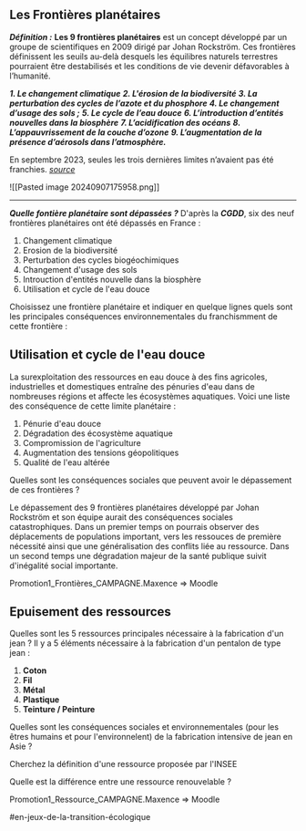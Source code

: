 ## Les Frontières planétaires
***Définition :***
**Les 9 frontières planétaires** est un concept développé par un groupe de scientifiques en 2009 dirigé par Johan Rockström. Ces frontières définissent les seuils au-delà desquels les équilibres naturels terrestres pourraient être destabilisés et les conditions de vie devenir défavorables à l’humanité.

***1. Le changement climatique***
***2. L'érosion de la biodiversité***
***3. La perturbation des cycles de l’azote et du phosphore***
***4. Le changement d’usage des sols ;***
***5. Le cycle de l’eau douce***
***6. L’introduction d’entités nouvelles dans la biosphère***
***7. L’acidification des océans***
***8. L’appauvrissement de la couche d’ozone***
***9. L’augmentation de la présence d’aérosols dans l’atmosphère.***

En septembre 2023, seules les trois dernières limites n’avaient pas été franchies. *[source](https://www.notre-environnement.gouv.fr/themes/societe/article/limites-planetaires)*

![[Pasted image 20240907175958.png]]
***

***Quelle fontière planétaire sont dépassées ?***
D'après la ***CGDD***, six des neuf frontières planétaires ont été dépassés en France :
1. Changement climatique
2. Erosion de la biodiversité
3. Perturbation des cycles biogéochimiques
4. Changement d'usage des sols
5. Introuction d'entités nouvelle dans la biosphère
6. Utilisation et cycle de l'eau douce

Choisissez une frontière planétaire et indiquer en quelque lignes quels sont les principales conséquences environnementales du franchismment de cette frontière :

## Utilisation et cycle de l'eau douce
La surexploitation des ressources en eau douce à des fins agricoles, industrielles et domestiques entraîne des pénuries d'eau dans de nombreuses régions et affecte les écosystèmes aquatiques.
Voici une liste des conséquence de cette limite planétaire :
1. Pénurie d'eau douce
2. Dégradation des écosystème aquatique
3. Compromission de l'agriculture
4. Augmentation des tensions géopolitiques
5. Qualité de l'eau altérée

Quelles sont les conséquences sociales que peuvent avoir le dépassement de ces frontières ?

Le dépassement des 9 frontières planétaires développé par Johan Rockström et son équipe aurait des conséquences sociales catastrophiques. Dans un premier temps on pourrais observer des déplacements de populations important, vers les ressouces de première nécessité ainsi que une généralisation des conflits liée au ressource. Dans un second temps une dégradation majeur de la santé publique suivit d'inégalité social importante.


Promotion1_Frontières_CAMPAGNE.Maxence => Moodle

## Epuisement des ressources

Quelles sont les 5 ressources principales nécessaire à la fabrication d'un jean ?
Il y a 5 éléments nécessaire à la fabrication d'un pentalon de type jean :
1. **Coton**
2. **Fil**
3. **Métal**
4. **Plastique**
5. **Teinture / Peinture**

Quelles sont les conséquences sociales et environnementales (pour les êtres humains et pour l'environnelent) de la fabrication intensive de jean en Asie ?

Cherchez la définition d'une ressource proposée par l'INSEE

Quelle est la différence entre une ressource renouvelable ?

Promotion1_Ressource_CAMPAGNE.Maxence => Moodle

#en-jeux-de-la-transition-écologique 